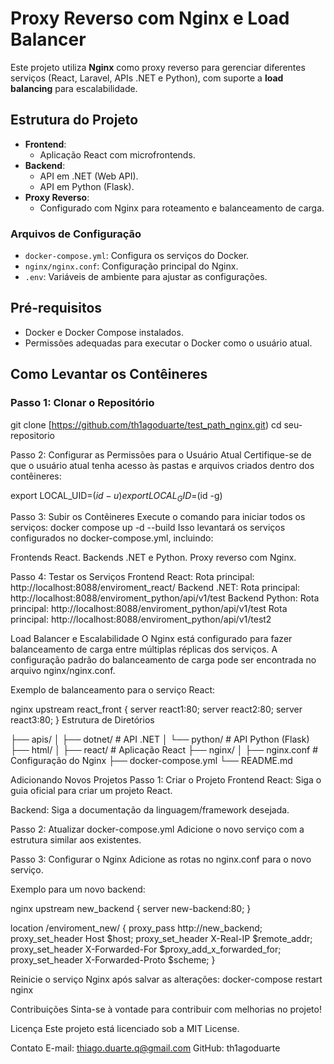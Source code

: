 # Proxy Reverso com Nginx e Load Balancer

Este projeto utiliza **Nginx** como proxy reverso para gerenciar diferentes serviços (React, Laravel, APIs .NET e Python), com suporte a **load balancing** para escalabilidade.

## Estrutura do Projeto

- **Frontend**: 
  - Aplicação React com microfrontends.
- **Backend**: 
  - API em .NET (Web API).
  - API em Python (Flask).
- **Proxy Reverso**: 
  - Configurado com Nginx para roteamento e balanceamento de carga.

### Arquivos de Configuração

- `docker-compose.yml`: Configura os serviços do Docker.
- `nginx/nginx.conf`: Configuração principal do Nginx.
- `.env`: Variáveis de ambiente para ajustar as configurações.

## Pré-requisitos
  
- Docker e Docker Compose instalados.
- Permissões adequadas para executar o Docker como o usuário atual.

## Como Levantar os Contêineres

### Passo 1: Clonar o Repositório

git clone [https://github.com/th1agoduarte/test_path_nginx.git)
cd seu-repositorio

Passo 2: Configurar as Permissões para o Usuário Atual
Certifique-se de que o usuário atual tenha acesso às pastas e arquivos criados dentro dos contêineres:

export LOCAL_UID=$(id -u)
export LOCAL_GID=$(id -g)

Passo 3: Subir os Contêineres
Execute o comando para iniciar todos os serviços:
docker compose up -d --build
Isso levantará os serviços configurados no docker-compose.yml, incluindo:

Frontends React.
Backends .NET e Python.
Proxy reverso com Nginx.

Passo 4: Testar os Serviços
Frontend React:
Rota principal: http://localhost:8088/enviroment_react/
Backend .NET:
Rota principal: http://localhost:8088/enviroment_python/api/v1/test
Backend Python:
Rota principal: http://localhost:8088/enviroment_python/api/v1/test
Rota principal: http://localhost:8088/enviroment_python/api/v1/test2

Load Balancer e Escalabilidade
O Nginx está configurado para fazer balanceamento de carga entre múltiplas réplicas dos serviços. A configuração padrão do balanceamento de carga pode ser encontrada no arquivo nginx/nginx.conf.

Exemplo de balanceamento para o serviço React:

nginx
upstream react_front {
    server react1:80;
    server react2:80;
    server react3:80;
}
Estrutura de Diretórios

├── apis/
│   ├── dotnet/   # API .NET
│   └── python/   # API Python (Flask)
├── html/
│   ├── react/    # Aplicação React
├── nginx/
│   ├── nginx.conf  # Configuração do Nginx
├── docker-compose.yml
└── README.md

Adicionando Novos Projetos
Passo 1: Criar o Projeto
Frontend React:
Siga o guia oficial para criar um projeto React.

Backend:
Siga a documentação da linguagem/framework desejada.

Passo 2: Atualizar docker-compose.yml
Adicione o novo serviço com a estrutura similar aos existentes.

Passo 3: Configurar o Nginx
Adicione as rotas no nginx.conf para o novo serviço.

Exemplo para um novo backend:

nginx
upstream new_backend {
    server new-backend:80;
}

location /enviroment_new/ {
    proxy_pass http://new_backend;
    proxy_set_header Host $host;
    proxy_set_header X-Real-IP $remote_addr;
    proxy_set_header X-Forwarded-For $proxy_add_x_forwarded_for;
    proxy_set_header X-Forwarded-Proto $scheme;
}

Reinicie o serviço Nginx após salvar as alterações:
docker-compose restart nginx

Contribuições
Sinta-se à vontade para contribuir com melhorias no projeto!

Licença
Este projeto está licenciado sob a MIT License.

Contato
E-mail: thiago.duarte.q@gmail.com
GitHub: th1agoduarte
